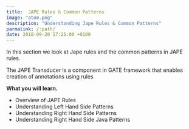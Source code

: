 ```yaml
---
title:  JAPE Rules & Common Patterns
image: "atom.png"
description: "Understanding Jape Rules & Common Patterns"
parmalink: /:path/
date: 2018-09-20 17:25:00 +0100
---
```


<p>In this section we look at Jape rules and the common patterns in JAPE rules.<br></p>

<p>The JAPE Transducer is a component in GATE framework that enables creation of annotations using rules </p>

<strong>What you will learn.</strong>

<ul>
  <li>Overview of JAPE Rules</li>
  <li>Understanding Left Hand Side Patterns</li>
  <li>Understanding Right Hand Side Patterns</li>
  <li>Understanding Right Hand Side Java Patterns</li>
</ul>

